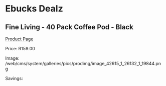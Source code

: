 
# Ebucks Dealz
## Fine Living - 40 Pack Coffee Pod - Black
[Product Page](https://www.ebucks.com/web/shop/productSelected.do?prodId=1202496836&catId=704984897)

Price: R159.00

Image: /web/cms/system/galleries/pics/prodimg/image_42615_1_26132_1_19844.png

Savings: 


	